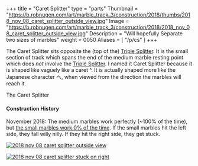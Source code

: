 +++
title = "Caret Splitter"
type = "parts"
Thumbnail = "https://b.robnugen.com/art/marble_track_3/construction/2018/thumbs/2018_nov_08_caret_splitter_outside_view.jpg"
Image = "https://b.robnugen.com/art/marble_track_3/construction/2018/2018_nov_08_caret_splitter_outside_view.jpg"
Description = "Will hopefully Separate two sizes of marbles"
weight = 0050
Aliases = [
  "/p/cs"
]
+++

The Caret Splitter sits opposite the (top of the) [Triple Splitter](/p/ts).  It is the small section of track which spans the end of the medium marble resting point which does *not* involve the [Triple Splitter](/p/ts).  I named it Caret Splitter because it is shaped like vaguely like a caret ^.  It is actually shaped more like the Japanese character へ, when viewed from the direction the marbles will reach it.

The Caret Splitter 

#### Construction History

November 2018: The medium marbles work perfectly (~100% of the time), but [the small marbles work 0% of the time](/episode/2018/november/glued-two-more-toothpicks-on-lower-zig-zag/).  If the small marbles hit the left side, they fall willy nilly.  If they hit the right side, they get stuck.

[![2018 nov 08 caret splitter outside view](//b.robnugen.com/art/marble_track_3/construction/2018/thumbs/2018_nov_08_caret_splitter_top_view.jpg)](//b.robnugen.com/art/marble_track_3/construction/2018/2018_nov_08_caret_splitter_top_view.jpg)


[![2018 nov 08 caret splitter stuck on right](//b.robnugen.com/art/marble_track_3/construction/2018/thumbs/2018_nov_08_caret_splitter_stuck_on_right.jpg)](//b.robnugen.com/art/marble_track_3/construction/2018/2018_nov_08_caret_splitter_stuck_on_right.jpg)